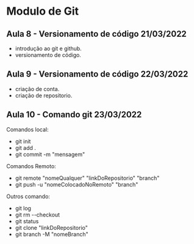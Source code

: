 # Modulo de Git

## Aula 8 - Versionamento de código 21/03/2022

- introdução ao git e github. 
- versionamento de código.

## Aula 9 - Versionamento de código 22/03/2022

- criação de conta.
- criação de repositorio.

## Aula 10 - Comando git 23/03/2022

Comandos local: 
- git init
- git add .
- git commit -m "mensagem"

Comandos Remoto:

- git remote "nomeQualquer" "linkDoRepositorio" "branch"
- git push -u "nomeColocadoNoRemoto" "branch"

Outros comando: 

- git log
- git rm --checkout
- git status
- git clone "linkDoRepositorio"
- git branch -M "nomeBranch"

